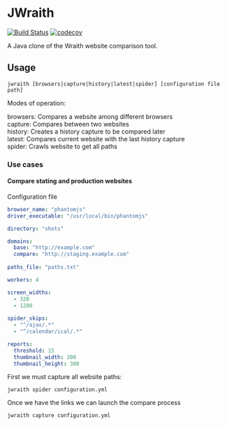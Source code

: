 # JWraith

[![Build Status](https://travis-ci.org/earelin/JWraith.svg)](https://travis-ci.org/earelin/JWraith)
[![codecov](https://codecov.io/gh/earelin/JWraith/branch/master/graph/badge.svg)](https://codecov.io/gh/earelin/JWraith)

A Java clone of the Wraith website comparison tool.

## Usage

```
jwraith [browsers|capture|history|latest|spider] [configuration file path]
```

Modes of operation:

browsers: Compares a website among different browsers  
capture: Compares between two websites  
history: Creates a history capture to be compared later  
latest: Compares current website with the last history capture  
spider: Crawls website to get all paths  

### Use cases

#### Compare stating and production websites

Configuration file

```yaml
browser_name: "phantomjs"
driver_executable: "/usr/local/bin/phantomjs"

directory: "shots"

domains:
  base: "http://example.com"
  compare: "http://staging.example.com"
  
paths_file: "paths.txt"

workers: 4

screen_widths:
  - 320
  - 1280
  
spider_skips:
  - "^/ajax/.*"
  - "^/calendar/ical/.*"

reports:
  threshold: 15
  thumbnail_width: 300
  thumbnail_height: 300
```

First we must capture all website paths:

```
jwraith spider configuration.yml
```

Once we have the links we can launch the compare process

```
jwraith capture configuration.yml
```
